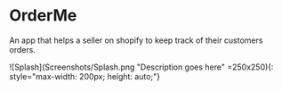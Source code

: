 # OrderMe
An app that helps a seller on shopify to keep track of their customers orders.

![Splash](Screenshots/Splash.png "Description goes here" =250x250){: style="max-width: 200px; height: auto;"}
